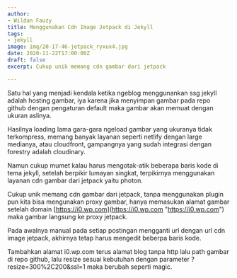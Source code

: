 ```yaml
---
author:
- Wildan Fauzy
title: Menggunakan Cdn Image Jetpack di Jekyll
tags:
- jekyll
image: img/20-17-46-jetpack_ryxux4.jpg
date: 2020-11-22T17:00:00Z
draft: false
excerpt: Cukup unik memang cdn gambar dari jetpack

---
```

Satu hal yang menjadi kendala ketika ngeblog menggunankan ssg jekyll adalah hosting gambar, iya karena jika menyimpan gambar pada repo github dengan pengaturan default maka gambar akan memuat dengan ukuran aslinya.

Hasilnya loading lama gara-gara ngeload gambar yang ukuranya tidak terkompress, memang banyak layanan seperti netlify dengan large medianya, atau cloudfront, gampangnya yang sudah integrasi dengan forestry adalah cloudinary.

Namun cukup mumet kalau harus mengotak-atik beberapa baris kode di tema jekyll, setelah berpikir lumayan singkat, terpikirnya menggunakan layanan cdn gambar dari jetpack yaitu photon.

Cukup unik memang cdn gambar dari jetpack, tanpa menggunakan plugin pun kita bisa mengunakan proxy gambar, hanya memasukan alamat gambar setelah domain [https://i0.wp.com](https://i0.wp.com "https://i0.wp.com") maka gambar langsung ke proxy jetpack.

Pada awalnya manual pada setiap postingan mengganti url dengan url cdn image jetpack, akhirnya tetap harus mengedit beberpa baris kode.

Tambahkan alamat i0.wp.com terus alamat blog tanpa http lalu path gambar di repo github, lalu resize sesuai kebutuhan dengan parameter ?resize=300%2C200&ssl=1 maka berubah seperti magic.